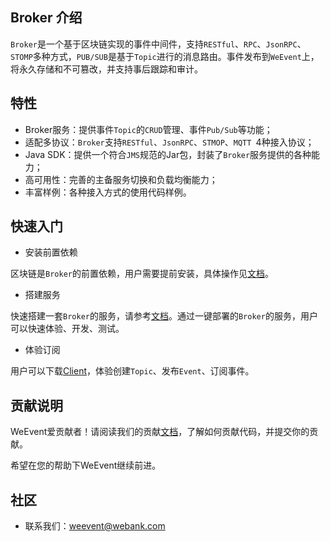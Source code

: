 ## Broker 介绍
`Broker`是一个基于区块链实现的事件中间件，支持`RESTful`、`RPC`、`JsonRPC`、`STOMP`多种方式，`PUB/SUB`是基于`Topic`进行的消息路由。事件发布到`WeEvent`上，将永久存储和不可篡改，并支持事后跟踪和审计。


## 特性
- Broker服务：提供事件`Topic`的`CRUD`管理、事件`Pub/Sub`等功能；
- 适配多协议：`Broker`支持`RESTful`、`JsonRPC`、`STMOP`、`MQTT `4种接入协议；
- Java SDK：提供一个符合`JMS`规范的Jar包，封装了`Broker`服务提供的各种能力；
- 高可用性：完善的主备服务切换和负载均衡能力；
- 丰富样例：各种接入方式的使用代码样例。


## 快速入门
- 安装前置依赖

区块链是`Broker`的前置依赖，用户需要提前安装，具体操作见[文档](https://fisco-bcos-documentation.readthedocs.io/zh_CN/release-1.3/docs/tools/index.html)。

- 搭建服务

快速搭建一套`Broker`的服务，请参考[文档](http://)。通过一键部署的`Broker`的服务，用户可以快速体验、开发、测试。

- 体验订阅

用户可以下载[Client](http://)，体验创建`Topic`、发布`Event`、订阅事件。

## 贡献说明
WeEvent爱贡献者！请阅读我们的贡献[文档](http://)，了解如何贡献代码，并提交你的贡献。

希望在您的帮助下WeEvent继续前进。


## 社区
- 联系我们：weevent@webank.com



